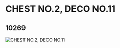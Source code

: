 # CHEST NO.2, DECO NO.11
## 10269
![CHEST NO.2, DECO NO.11](https://lc-www-live-s.legocdn.com/media/bricks/5/2/6002208.jpg)